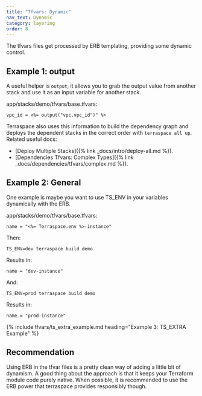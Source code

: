```yaml
---
title: "Tfvars: Dynamic"
nav_text: Dynamic
category: layering
order: 8
---
```


The tfvars files get processed by ERB templating, providing some dynamic control.

## Example 1: output

A useful helper is `output`, it allows you to grab the output value from another stack and use it as an input variable for another stack.

app/stacks/demo/tfvars/base.tfvars:

    vpc_id = <%= output("vpc.vpc_id")" %>

Terraspace also uses this information to build the dependency graph and deploys the dependent stacks in the correct order with `terraspace all up`. Related useful docs:

* [Deploy Multiple Stacks]({% link _docs/intro/deploy-all.md %}).
* [Dependencies Tfvars: Complex Types]({% link _docs/dependencies/tfvars/complex.md %}).

## Example 2: General

One example is maybe you want to use TS_ENV in your variables dynamically with the ERB.

app/stacks/demo/tfvars/base.tfvars:

    name = "<%= Terraspace.env %>-instance"

Then:

    TS_ENV=dev terraspace build demo

Results in:

    name = "dev-instance"

And:

    TS_ENV=prod terraspace build demo

Results in:

    name = "prod-instance"

{% include tfvars/ts_extra_example.md heading="Example 3: TS_EXTRA Example"  %}

## Recommendation

Using ERB in the tfvar files is a pretty clean way of adding a little bit of dynamism. A good thing about the approach is that it keeps your Terraform module code purely native. When possible, it is recommended to use the ERB power that terraspace provides responsibly though.
